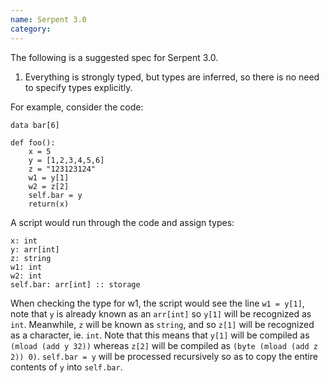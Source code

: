 ```yaml
---
name: Serpent 3.0
category: 
---
```


The following is a suggested spec for Serpent 3.0.


1. Everything is strongly typed, but types are inferred, so there is no need to specify types explicitly.

For example, consider the code:

    data bar[6]

    def foo():
        x = 5
        y = [1,2,3,4,5,6]
        z = "123123124"
        w1 = y[1]
        w2 = z[2] 
        self.bar = y
        return(x)

A script would run through the code and assign types:

    x: int
    y: arr[int]
    z: string
    w1: int
    w2: int
    self.bar: arr[int] :: storage

When checking the type for w1, the script would see the line `w1 = y[1]`, note that `y` is already known as an `arr[int]` so `y[1]` will be recognized as `int`. Meanwhile, `z` will be known as `string`, and so `z[1]` will be recognized as a character, ie. `int`. Note that this means that `y[1]` will be compiled as `(mload (add y 32))` whereas `z[2]` will be compiled as `(byte (mload (add z 2)) 0)`. `self.bar = y` will be processed recursively so as to copy the entire contents of `y` into `self.bar`.
